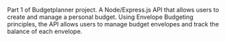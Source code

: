 Part 1 of Budgetplanner project. A Node/Express.js API that allows users to create and manage a personal budget. Using Envelope Budgeting principles, the API allows users to manage budget envelopes and track the balance of each envelope. 